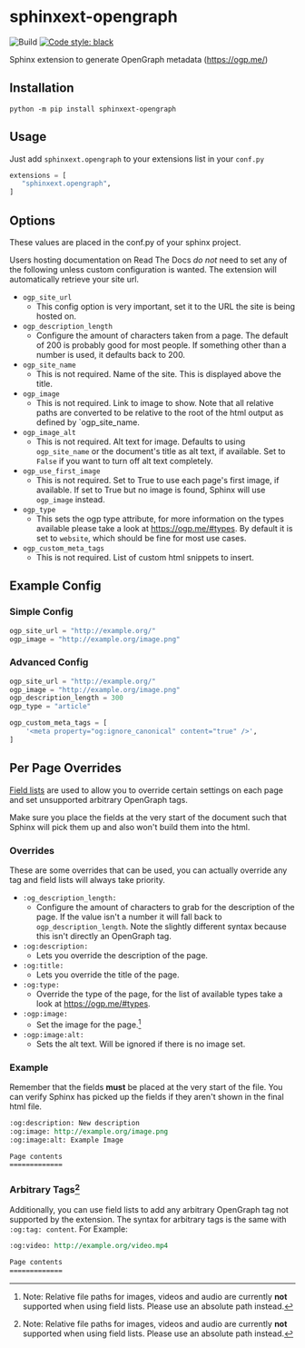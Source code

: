 # sphinxext-opengraph
![Build](https://github.com/wpilibsuite/sphinxext-opengraph/workflows/Test%20and%20Deploy/badge.svg)
[![Code style: black](https://img.shields.io/badge/code%20style-black-000000.svg)](https://github.com/psf/black)

Sphinx extension to generate OpenGraph metadata (https://ogp.me/)

## Installation

`python -m pip install sphinxext-opengraph`

## Usage
Just add `sphinxext.opengraph` to your extensions list in your `conf.py`

```python
extensions = [
   "sphinxext.opengraph",
]
```
## Options
These values are placed in the conf.py of your sphinx project.

Users hosting documentation on Read The Docs *do not* need to set any of the following unless custom configuration is wanted. The extension will automatically retrieve your site url.

* `ogp_site_url`
    * This config option is very important, set it to the URL the site is being hosted on. 
* `ogp_description_length`
    * Configure the amount of characters taken from a page. The default of 200 is probably good for most people. If something other than a number is used, it defaults back to 200. 
* `ogp_site_name`
    * This is not required. Name of the site. This is displayed above the title.
* `ogp_image`
    * This is not required. Link to image to show. Note that all relative paths are converted to be relative to the root of the html output as defined by `ogp_site_name.
* `ogp_image_alt`
    * This is not required. Alt text for image. Defaults to using `ogp_site_name` or the document's title as alt text, if available. Set to `False` if you want to turn off alt text completely.
* `ogp_use_first_image`
    * This is not required. Set to True to use each page's first image, if available. If set to True but no image is found, Sphinx will use `ogp_image` instead.
* `ogp_type`
    * This sets the ogp type attribute, for more information on the types available please take a look at https://ogp.me/#types. By default it is set to `website`, which should be fine for most use cases.
* `ogp_custom_meta_tags`
    * This is not required. List of custom html snippets to insert.
    
## Example Config

### Simple Config

```python
ogp_site_url = "http://example.org/"
ogp_image = "http://example.org/image.png"
```

### Advanced Config

```python
ogp_site_url = "http://example.org/"
ogp_image = "http://example.org/image.png"
ogp_description_length = 300
ogp_type = "article"

ogp_custom_meta_tags = [
    '<meta property="og:ignore_canonical" content="true" />',
]

```

## Per Page Overrides
[Field lists](https://www.sphinx-doc.org/en/master/usage/restructuredtext/field-lists.html) are used to allow you to override certain settings on each page and set unsupported arbitrary OpenGraph tags.

Make sure you place the fields at the very start of the document such that Sphinx will pick them up and also won't build them into the html.

### Overrides
These are some overrides that can be used, you can actually override any tag and field lists will always take priority.

* `:og_description_length:`
  * Configure the amount of characters to grab for the description of the page. If the value isn't a number it will fall back to `ogp_description_length`. Note the slightly different syntax because this isn't directly an OpenGraph tag.
* `:og:description:`
  * Lets you override the description of the page.
* `:og:title:`
  * Lets you override the title of the page.
* `:og:type:`
  * Override the type of the page, for the list of available types take a look at https://ogp.me/#types.
* `:ogp:image:`
  * Set the image for the page.[^1]
* `:ogp:image:alt:`
  * Sets the alt text. Will be ignored if there is no image set.

### Example
Remember that the fields **must** be placed at the very start of the file. You can verify Sphinx has picked up the fields if they aren't shown in the final html file.

```rst
:og:description: New description
:og:image: http://example.org/image.png
:og:image:alt: Example Image

Page contents
=============
```

### Arbitrary Tags[^1]
Additionally, you can use field lists to add any arbitrary OpenGraph tag not supported by the extension. The syntax for arbitrary tags is the same with `:og:tag: content`. For Example:

```rst
:og:video: http://example.org/video.mp4

Page contents
=============
```

[^1]: Note: Relative file paths for images, videos and audio are currently **not** supported when using field lists. Please use an absolute path instead.
